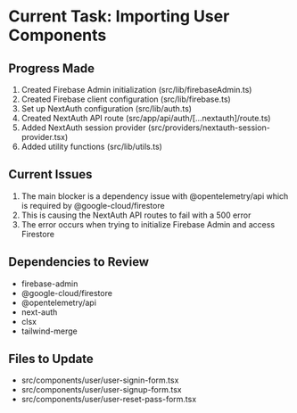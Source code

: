 # Current Task: Importing User Components

## Progress Made

1. Created Firebase Admin initialization (src/lib/firebaseAdmin.ts)
2. Created Firebase client configuration (src/lib/firebase.ts)
3. Set up NextAuth configuration (src/lib/auth.ts)
4. Created NextAuth API route (src/app/api/auth/[...nextauth]/route.ts)
5. Added NextAuth session provider (src/providers/nextauth-session-provider.tsx)
6. Added utility functions (src/lib/utils.ts)

## Current Issues

1. The main blocker is a dependency issue with @opentelemetry/api which is required by @google-cloud/firestore
2. This is causing the NextAuth API routes to fail with a 500 error
3. The error occurs when trying to initialize Firebase Admin and access Firestore

## Dependencies to Review

- firebase-admin
- @google-cloud/firestore
- @opentelemetry/api
- next-auth
- clsx
- tailwind-merge

## Files to Update

- src/components/user/user-signin-form.tsx
- src/components/user/user-signup-form.tsx
- src/components/user/user-reset-pass-form.tsx
